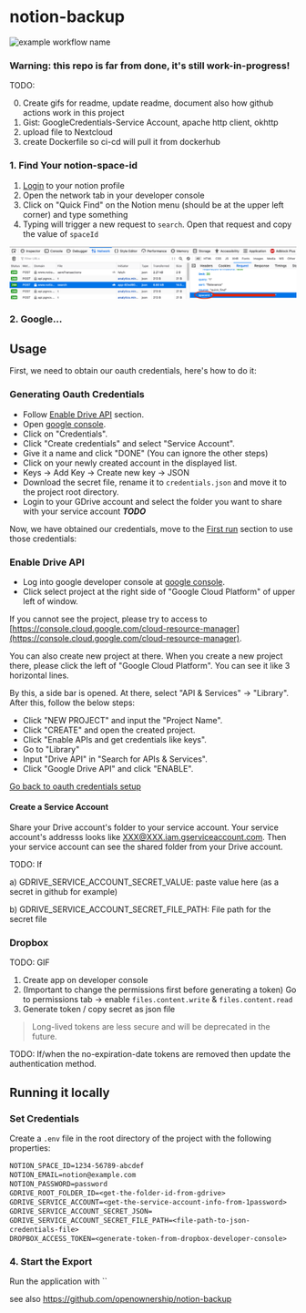 # notion-backup

![example workflow name](https://github.com/jckleiner/notion-backup/workflows/notion-backup-workflow/badge.svg?branch=master)

### Warning: this repo is far from done, it's still work-in-progress!

TODO:

0. Create gifs for readme, update readme, document also how github actions work in this project
1. Gist: GoogleCredentials-Service Account, apache http client, okhttp
2. upload file to Nextcloud
3. create Dockerfile so ci-cd will pull it from dockerhub

### 1. Find Your notion-space-id

1. [Login](https://www.notion.so/login) to your notion profile
2. Open the network tab in your developer console
3. Click on "Quick Find" on the Notion menu (should be at the upper left corner) and type something
4. Typing will trigger a new request to `search`. Open that request and copy the value of `spaceId`

![testImage](images/notion-search-request.png)

### 2. Google...

## Usage

First, we need to obtain our oauth credentials, here's how to do it:

### Generating Oauth Credentials

- Follow [Enable Drive API](#enable-drive-api) section.
- Open [google console](https://console.developers.google.com/).
- Click on "Credentials".
- Click "Create credentials" and select "Service Account".
- Give it a name and click "DONE" (You can ignore the other steps)
- Click on your newly created account in the displayed list.
- Keys -> Add Key -> Create new key -> JSON
- Download the secret file, rename it to `credentials.json` and move it to the project root directory.
- Login to your GDrive account and select the folder you want to share with your service account ***TODO***

Now, we have obtained our credentials, move to the [First run](#first-run) section to use those credentials:

### Enable Drive API

- Log into google developer console at [google console](https://console.developers.google.com/).
- Click select project at the right side of "Google Cloud Platform" of upper left of window.

If you cannot see the project, please try to access
to [https://console.cloud.google.com/cloud-resource-manager](https://console.cloud.google.com/cloud-resource-manager).

You can also create new project at there. When you create a new project there, please click the left of "Google Cloud Platform". You can see it like 3
horizontal lines.

By this, a side bar is opened. At there, select "API & Services" -> "Library". After this, follow the below steps:

- Click "NEW PROJECT" and input the "Project Name".
- Click "CREATE" and open the created project.
- Click "Enable APIs and get credentials like keys".
- Go to "Library"
- Input "Drive API" in "Search for APIs & Services".
- Click "Google Drive API" and click "ENABLE".

[Go back to oauth credentials setup](#generating-oauth-credentials)

#### Create a Service Account

Share your Drive account's folder to your service account. Your service account's addresss looks like XXX@XXX.iam.gserviceaccount.com. Then your service account
can see the shared folder from your Drive account.

TODO: If

a) GDRIVE_SERVICE_ACCOUNT_SECRET_VALUE: paste value here (as a secret in github for example)

b) GDRIVE_SERVICE_ACCOUNT_SECRET_FILE_PATH: File path for the secret file

### Dropbox

TODO: GIF

1. Create app on developer console
2. (Important to change the permissions first before generating a token)
   Go to permissions tab -> enable `files.content.write` & `files.content.read`
2. Generate token / copy secret as json file

> Long-lived tokens are less secure and will be deprecated in the future.

TODO: If/when the no-expiration-date tokens are removed then update the authentication method.

## Running it locally

### Set Credentials

Create a `.env` file in the root directory of the project with the following properties:

    NOTION_SPACE_ID=1234-56789-abcdef
    NOTION_EMAIL=notion@example.com
    NOTION_PASSWORD=password
    GDRIVE_ROOT_FOLDER_ID=<get-the-folder-id-from-gdrive>
    GDRIVE_SERVICE_ACCOUNT=<get-the-service-account-info-from-1password>
    GDRIVE_SERVICE_ACCOUNT_SECRET_JSON=
    GDRIVE_SERVICE_ACCOUNT_SECRET_FILE_PATH=<file-path-to-json-credentials-file>
    DROPBOX_ACCESS_TOKEN=<generate-token-from-dropbox-developer-console>

### 4. Start the Export

Run the application with ``

see also https://github.com/openownership/notion-backup
